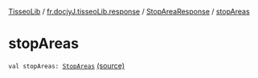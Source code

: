 [TisseoLib](../../index.md) / [fr.docjyJ.tisseoLib.response](../index.md) / [StopAreaResponse](index.md) / [stopAreas](./stop-areas.md)

# stopAreas

`val stopAreas: `[`StopAreas`](../../fr.docjy-j.tisseo-lib.model.stop-area/-stop-areas/index.md) [(source)](https://github.com/docjyj/tisseoLib/tree/master/src/main/kotlin/fr/docjyJ/tisseoLib/response/StopAreaResponse.kt#L19)